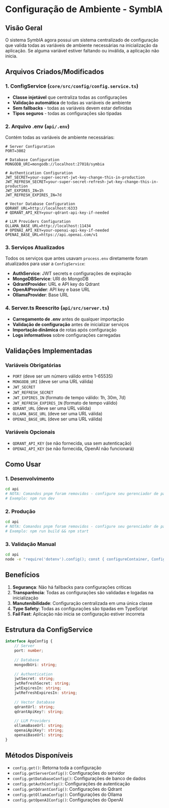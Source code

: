 # Configuração de Ambiente - SymbIA

## Visão Geral

O sistema SymbIA agora possui um sistema centralizado de configuração que valida todas as variáveis de ambiente necessárias na inicialização da aplicação. Se alguma variável estiver faltando ou inválida, a aplicação não inicia.

## Arquivos Criados/Modificados

### 1. ConfigService (`core/src/config/config.service.ts`)
- **Classe injetável** que centraliza todas as configurações
- **Validação automática** de todas as variáveis de ambiente
- **Sem fallbacks** - todas as variáveis devem estar definidas
- **Tipos seguros** - todas as configurações são tipadas

### 2. Arquivo .env (`api/.env`)
Contém todas as variáveis de ambiente necessárias:

```env
# Server Configuration
PORT=3002

# Database Configuration
MONGODB_URI=mongodb://localhost:27018/symbia

# Authentication Configuration
JWT_SECRET=your-super-secret-jwt-key-change-this-in-production
JWT_REFRESH_SECRET=your-super-secret-refresh-jwt-key-change-this-in-production
JWT_EXPIRES_IN=1h
JWT_REFRESH_EXPIRES_IN=7d

# Vector Database Configuration
QDRANT_URL=http://localhost:6333
# QDRANT_API_KEY=your-qdrant-api-key-if-needed

# LLM Providers Configuration
OLLAMA_BASE_URL=http://localhost:11434
# OPENAI_API_KEY=your-openai-api-key-if-needed
OPENAI_BASE_URL=https://api.openai.com/v1
```

### 3. Serviços Atualizados
Todos os serviços que antes usavam `process.env` diretamente foram atualizados para usar a `ConfigService`:

- **AuthService**: JWT secrets e configurações de expiração
- **MongoDBService**: URI do MongoDB
- **QdrantProvider**: URL e API key do Qdrant
- **OpenAIProvider**: API key e base URL
- **OllamaProvider**: Base URL

### 4. Server.ts Reescrito (`api/src/server.ts`)
- **Carregamento de .env** antes de qualquer importação
- **Validação de configuração** antes de inicializar serviços
- **Importação dinâmica** de rotas após configuração
- **Logs informativos** sobre configurações carregadas

## Validações Implementadas

### Variáveis Obrigatórias
- `PORT` (deve ser um número válido entre 1-65535)
- `MONGODB_URI` (deve ser uma URL válida)
- `JWT_SECRET`
- `JWT_REFRESH_SECRET`
- `JWT_EXPIRES_IN` (formato de tempo válido: 1h, 30m, 7d)
- `JWT_REFRESH_EXPIRES_IN` (formato de tempo válido)
- `QDRANT_URL` (deve ser uma URL válida)
- `OLLAMA_BASE_URL` (deve ser uma URL válida)
- `OPENAI_BASE_URL` (deve ser uma URL válida)

### Variáveis Opcionais
- `QDRANT_API_KEY` (se não fornecida, usa sem autenticação)
- `OPENAI_API_KEY` (se não fornecida, OpenAI não funcionará)

## Como Usar

### 1. Desenvolvimento
```bash
cd api
# NOTA: Comandos pnpm foram removidos - configure seu gerenciador de pacotes
# Exemplo: npm run dev
```

### 2. Produção
```bash
cd api
# NOTA: Comandos pnpm foram removidos - configure seu gerenciador de pacotes
# Exemplo: npm run build && npm start
```

### 3. Validação Manual
```bash
cd api
node -e "require('dotenv').config(); const { configureContainer, ConfigService } = require('@symbia/core'); const { container } = require('tsyringe'); try { configureContainer(); const config = container.resolve(ConfigService); console.log('✅ Configuration valid!'); } catch(e) { console.error('❌ Configuration error:', e.message); }"
```

## Benefícios

1. **Segurança**: Não há fallbacks para configurações críticas
2. **Transparência**: Todas as configurações são validadas e logadas na inicialização
3. **Manutenibilidade**: Configuração centralizada em uma única classe
4. **Type Safety**: Todas as configurações são tipadas em TypeScript
5. **Fail Fast**: Aplicação não inicia se configuração estiver incorreta

## Estrutura da ConfigService

```typescript
interface AppConfig {
    // Server
    port: number;
    
    // Database
    mongodbUri: string;
    
    // Authentication
    jwtSecret: string;
    jwtRefreshSecret: string;
    jwtExpiresIn: string;
    jwtRefreshExpiresIn: string;
    
    // Vector Database
    qdrantUrl: string;
    qdrantApiKey?: string;
    
    // LLM Providers
    ollamaBaseUrl: string;
    openaiApiKey?: string;
    openaiBaseUrl: string;
}
```

## Métodos Disponíveis

- `config.get()`: Retorna toda a configuração
- `config.getServerConfig()`: Configurações do servidor
- `config.getDatabaseConfig()`: Configurações de banco de dados
- `config.getAuthConfig()`: Configurações de autenticação
- `config.getQdrantConfig()`: Configurações do Qdrant
- `config.getOllamaConfig()`: Configurações do Ollama
- `config.getOpenAIConfig()`: Configurações do OpenAI
